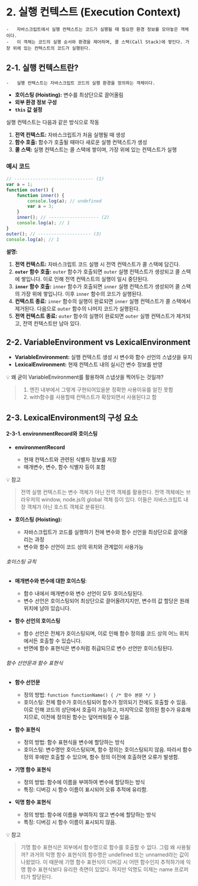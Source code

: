 # 2. 실행 컨텍스트 (Execution Context)

    -   자바스크립트에서 실행 컨텍스트는 코드가 실행될 때 필요한 환경 정보를 모아놓은 객체이다.
    -   이 객체는 코드의 실행 순서와 환경을 제어하며, 콜 스택(Call Stack)에 쌓인다. 가장 위에 있는 컨텍스트의 코드가 실행된다.

## 2-1. 실행 컨텍스트란?

    -   실행 컨텍스트는 자바스크립트 코드의 실행 환경을 정의하는 객체이다.

-   **호이스팅 (Hoisting):** 변수를 최상단으로 끌어올림
-   **외부 환경 정보 구성**
-   **`this` 값 설정**

실행 컨텍스트는 다음과 같은 방식으로 작동

1. **전역 컨텍스트:** 자바스크립트가 처음 실행될 때 생성
2. **함수 호출:** 함수가 호출될 때마다 새로운 실행 컨텍스트가 생성
3. **콜 스택:** 실행 컨텍스트는 콜 스택에 쌓이며, 가장 위에 있는 컨텍스트가 실행

### 예시 코드

```javascript
// ------------------------------ (1)
var a = 1;
function outer() {
    function inner() {
        console.log(a); // undefined
        var a = 3;
    }
    inner(); // ------------------- (2)
    console.log(a); // 1
}
outer(); // -------------------- (3)
console.log(a); // 1
```

**설명:**

1. **전역 컨텍스트:** 자바스크립트 코드 실행 시 전역 컨텍스트가 콜 스택에 담긴다.
2. **`outer` 함수 호출:** `outer` 함수가 호출되면 `outer` 실행 컨텍스트가 생성되고 콜 스택에 쌓입니다. 이로 인해 전역 컨텍스트의 실행이 일시 중단된다.
3. **`inner` 함수 호출:** `inner` 함수가 호출되면 `inner` 실행 컨텍스트가 생성되어 콜 스택의 가장 위에 쌓입니다. 이후 `inner` 함수의 코드가 실행된다.
4. **컨텍스트 종료:** `inner` 함수의 실행이 완료되면 `inner` 실행 컨텍스트가 콜 스택에서 제거된다. 다음으로 `outer` 함수의 나머지 코드가 실행된다.
5. **전역 컨텍스트 종료:** `outer` 함수의 실행이 완료되면 `outer` 실행 컨텍스트가 제거되고, 전역 컨텍스트만 남아 있다.

## 2-2. VariableEnvironment vs LexicalEnvironment

-   **VariableEnvironment:** 실행 컨텍스트 생성 시 변수와 함수 선언의 스냅샷을 유지
-   **LexicalEnvironment:** 현재 컨텍스트 내의 실시간 변수 정보를 반영

💡 왜 굳이 VariableEnvironment를 활용하여 스냅샷을 찍어두는 것일까?

> 1. 엔진 내부에서 그렇게 구현되어있을분 정확한 사용이유를 알진 못함
> 2. with함수를 사용할때 컨텍스트가 확장되면서 사용된다고 함

## 2-3. LexicalEnvironment의 구성 요소

#### 2-3-1. environmentRecord와 호이스팅

-   **environmentRecord**

    -   현재 컨텍스트와 관련된 식별자 정보를 저장
    -   매개변수, 변수, 함수 식별자 등이 포함

💡 참고

> 전역 실행 컨텍스트는 변수 객체가 아닌 전역 객체를 활용한다.
> 전역 객체에는 브라우저의 window, node.js의 global 객체 등이 있다.
> 이들은 자바스크립트 내장 객체가 아닌 호스트 객체로 분류된다.

-   **호이스팅 (Hoisting):**

    -   자바스크립트가 코드를 실행하기 전에 변수와 함수 선언을 최상단으로 끌어올리는 과정
    -   변수와 함수 선언이 코드 상의 위치와 관계없이 사용가능

###### 호이스팅 규칙

-   **매개변수와 변수에 대한 호이스팅**:

    -   함수 내에서 매개변수와 변수 선언이 모두 호이스팅된다.
    -   변수 선언은 호이스팅되어 최상단으로 끌어올려지지만, 변수의 값 할당은 원래 위치에 남아 있습니다.

-   **함수 선언의 호이스팅**

    -   함수 선언은 전체가 호이스팅되며, 이로 인해 함수 정의를 코드 상의 어느 위치에서든 호출할 수 있습니다.
    -   반면에 함수 표현식은 변수처럼 취급되므로 변수 선언만 호이스팅된다.

###### 함수 선언문과 함수 표현식

-   **함수 선언문**

    -   정의 방법: `function functionName() { /* 함수 본문 */ }`
    -   호이스팅: 전체 함수가 호이스팅되어 함수가 정의되기 전에도 호출할 수 있음. 이로 인해 코드의 상단에서 호출이 가능하고, 마지막으로 정의된 함수가 유효해지므로, 이전에 정의된 함수는 덮어씌워질 수 있음.

-   **함수 표현식**

    -   정의 방법: 함수 표현식을 변수에 할당하는 방식
    -   호이스팅: 변수명만 호이스팅되며, 함수 정의는 호이스팅되지 않음. 따라서 함수 정의 후에만 호출할 수 있으며, 함수 정의 이전에 호출하면 오류가 발생함.

-   **기명 함수 표현식**

    -   정의 방법: 함수에 이름을 부여하여 변수에 할당하는 방식
    -   특징: 디버깅 시 함수 이름이 표시되어 오류 추적에 유리함.

-   **익명 함수 표현식**

    -   정의 방법: 함수에 이름을 부여하지 않고 변수에 할당하는 방식
    -   특징: 디버깅 시 함수 이름이 표시되지 않음.

💡 참고

> 기명 함수 표현식은 외부에서 함수명으로 함수를 호출할 수 없다. 그럼 왜 사용될까?
> 과거의 익명 함수 표현식의 함수명은 undefined 또는 unnamed라는 값이 나왔었다. 이 때문에 기명 함수 표현식이 디버깅 시 어떤 함수인지 추적하기에 익명 함수 표현식보다 유리한 측면이 있었다. 하지만 익명도 이제는 name 프로퍼티가 할당된다.
